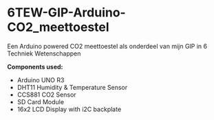 # 6TEW-GIP-Arduino-CO2_meettoestel
Een Arduino powered CO2 meettoestel als onderdeel van mijn GIP in 6 Techniek Wetenschappen

**Components used:**
- Arduino UNO R3
- DHT11 Humidity & Temperature Sensor
- CCS881 CO2 Sensor
- SD Card Module
- 16x2 LCD Display with i2C backplate
